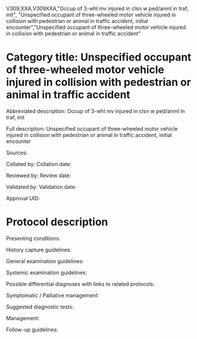 V309,XXA,V309XXA,"Occup of 3-whl mv injured in clsn w ped/anml in traf, init", "Unspecified occupant of three-wheeled motor vehicle injured in collision with pedestrian or animal in traffic accident, initial encounter","Unspecified occupant of three-wheeled motor vehicle injured in collision with pedestrian or animal in traffic accident"
# Category title: Unspecified occupant of three-wheeled motor vehicle injured in collision with pedestrian or animal in traffic accident

Abbreviated description: Occup of 3-whl mv injured in clsn w ped/anml in traf, init

Full description: Unspecified occupant of three-wheeled motor vehicle injured in collision with pedestrian or animal in traffic accident, initial encounter

Sources:

Collated by:
Collation date:

Reviewed by:
Review date:

Validated by:
Validation date:

Approval UID:

# Protocol description

Presenting conditions:

History capture guidelines:

General examination guidelines:

Systemic examination guidelines:

Possible differential diagnoses with links to related protocols:

Symptomatic / Palliative management:

Suggested diagnostic tests:

Management:

Follow-up guidelines:
